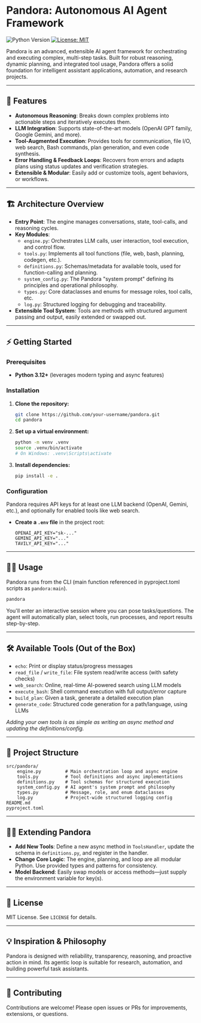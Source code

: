 # Pandora: Autonomous AI Agent Framework

![Python Version](https://img.shields.io/badge/python-3.12+-blue.svg)
[![License: MIT](https://img.shields.io/badge/License-MIT-yellow.svg)](https://opensource.org/licenses/MIT)

Pandora is an advanced, extensible AI agent framework for orchestrating and executing complex, multi-step tasks. Built for robust reasoning, dynamic planning, and integrated tool usage, Pandora offers a solid foundation for intelligent assistant applications, automation, and research projects.

---

## 🚀 Features

- **Autonomous Reasoning**: Breaks down complex problems into actionable steps and iteratively executes them.
- **LLM Integration**: Supports state-of-the-art models (OpenAI GPT family, Google Gemini, and more).
- **Tool-Augmented Execution**: Provides tools for communication, file I/O, web search, Bash commands, plan generation, and even code synthesis.
- **Error Handling & Feedback Loops**: Recovers from errors and adapts plans using status updates and verification strategies.
- **Extensible & Modular**: Easily add or customize tools, agent behaviors, or workflows.

---

## 🏗️ Architecture Overview

- **Entry Point**: The engine manages conversations, state, tool-calls, and reasoning cycles.
- **Key Modules**:
    - `engine.py`: Orchestrates LLM calls, user interaction, tool execution, and control flow.
    - `tools.py`: Implements all tool functions (file, web, bash, planning, codegen, etc.).
    - `definitions.py`: Schemas/metadata for available tools, used for function-calling and planning.
    - `system_config.py`: The Pandora "system prompt" defining its principles and operational philosophy.
    - `types.py`: Core dataclasses and enums for message roles, tool calls, etc.
    - `log.py`: Structured logging for debugging and traceability.
- **Extensible Tool System**: Tools are methods with structured argument passing and output, easily extended or swapped out.

---

## ⚡ Getting Started

### Prerequisites

- **Python 3.12+** (leverages modern typing and async features)

### Installation

1. **Clone the repository:**
   ```bash
   git clone https://github.com/your-username/pandora.git
   cd pandora
   ```

2. **Set up a virtual environment:**
   ```bash
   python -m venv .venv
   source .venv/bin/activate
   # On Windows: .venv\Scripts\activate
   ```

3. **Install dependencies:**
   ```bash
   pip install -e .
   ```

### Configuration

Pandora requires API keys for at least one LLM backend (OpenAI, Gemini, etc.), and optionally for enabled tools like web search.

- **Create a `.env` file** in the project root:
  ```env
  OPENAI_API_KEY="sk-..."
  GEMINI_API_KEY="..."
  TAVILY_API_KEY="..."
  ```

---

## 🧑‍💻 Usage

Pandora runs from the CLI (main function referenced in pyproject.toml scripts as `pandora:main`).

```bash
pandora
```

You'll enter an interactive session where you can pose tasks/questions. The agent will automatically plan, select tools, run processes, and report results step-by-step.

---

## 🛠️ Available Tools (Out of the Box)

- `echo`: Print or display status/progress messages
- `read_file` / `write_file`: File system read/write access (with safety checks)
- `web_search`: Online, real-time AI-powered search using LLM models
- `execute_bash`: Shell command execution with full output/error capture
- `build_plan`: Given a task, generate a detailed execution plan
- `generate_code`: Structured code generation for a path/language, using LLMs

*Adding your own tools is as simple as writing an async method and updating the definitions/config.*

---

## 🧩 Project Structure

```
src/pandora/
    engine.py         # Main orchestration loop and async engine
    tools.py          # Tool definitions and async implementations
    definitions.py    # Tool schemas for structured execution
    system_config.py  # AI agent's system prompt and philosophy
    types.py          # Message, role, and enum dataclasses
    log.py            # Project-wide structured logging config
README.md
pyproject.toml
```

---

## 🧑‍🌾 Extending Pandora

- **Add New Tools**: Define a new async method in `ToolsHandler`, update the schema in `definitions.py`, and register in the handler.
- **Change Core Logic**: The engine, planning, and loop are all modular Python. Use provided types and patterns for consistency.
- **Model Backend**: Easily swap models or access methods—just supply the environment variable for key(s).

---

## 📝 License

MIT License. See `LICENSE` for details.

---

## 💡 Inspiration & Philosophy

Pandora is designed with reliability, transparency, reasoning, and proactive action in mind. Its agentic loop is suitable for research, automation, and building powerful task assistants.

---

## 🤝 Contributing

Contributions are welcome! Please open issues or PRs for improvements, extensions, or questions.
